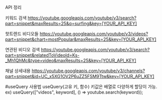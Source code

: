 API 정리

키워드 검색
https://youtube.googleapis.com/youtube/v3/search?part=snippet&maxResults=25&q=surfing&key=[YOUR_API_KEY]

핫트렌드 비디오들
https://youtube.googleapis.com/youtube/v3/videos?part=snippet&chart=mostPopular&maxResults=25&key=[YOUR_API_KEY]

연관된 비디오 검색
https://youtube.googleapis.com/youtube/v3/search?part=snippet&relatedToVideoId=Ks-_Mh1QhMc&type=video&maxResults=25&key=[YOUR_API_KEY]

채널 상세내용
https://youtube.googleapis.com/youtube/v3/channels?part=snippet&id=UC_x5XG1OV2P6uZZ5FSM9Ttw&key=[YOUR_API_KEY]



#useQuery 사용법
useQuery(고유 키, 함수)
키값은 배열로 다양하게 할당이 가능.
ex) useQuery(["videos", keyword], () => youtube.search(keyword));